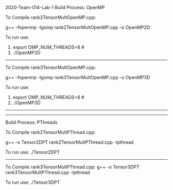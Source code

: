 2020-Team-014-Lab-1
Build Process: OpenMP

To Compile rank2TensorMultOpenMP.cpp:

g++ -fopenmp -lgomp rank2TensorMultOpenMP.cpp -o OpenMP2D

To run use:
1. export OMP_NUM_THREADS=8 # <number of threads to use>
2. ./OpenMP2D

-----------------------------------------------------------------------------------------------

To Compile rank3TensorMultOpenMP.cpp:

g++ -fopenmp -lgomp rank3TensorMultOpenMP.cpp -o OpenMP3D

To run use:
1. export OMP_NUM_THREADS=8 # <number of threads to use>
2. ./OpenMP3D

------------------------------------------------------------------------------------------------
------------------------------------------------------------------------------------------------

Build Process: PThreads

To Compile rank2TensorMultPThread.cpp:

g++ -o Tensor2DPT rank2TensorMultPThread.cpp -lpthread

To run use:
./Tensor2DPT

-------------------------------------------------------------------------------------------------

To Compile rank3TensorMultPThread.cpp:
g++ -o Tensor3DPT rank3TensorMultPThread.cpp -lpthread

To run use:
./Tensor3DPT
